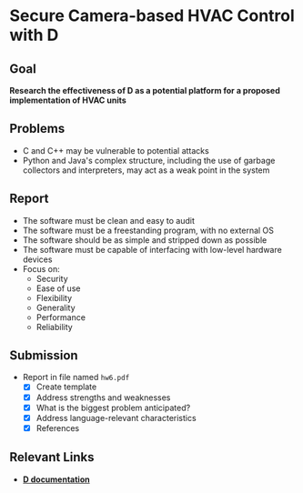 # Secure Camera-based HVAC Control with D

## Goal

**Research the effectiveness of D as a potential platform for a proposed implementation of HVAC units**

## Problems

- C and C++ may be vulnerable to potential attacks
- Python and Java's complex structure, including the use of garbage collectors and interpreters, may act as a weak point in the system

## Report

- The software must be clean and easy to audit
- The software must be a freestanding program, with no external OS
- The software should be as simple and stripped down as possible
- The software must be capable of interfacing with low-level hardware devices
- Focus on:
  - Security
  - Ease of use
  - Flexibility
  - Generality
  - Performance
  - Reliability

## Submission

- Report in file named `hw6.pdf`
  - [x] Create template
  - [x] Address strengths and weaknesses
  - [x] What is the biggest problem anticipated?
  - [x] Address language-relevant characteristics
  - [x] References

## Relevant Links

- **[D documentation](https://dlang.org/documentation.html)**

